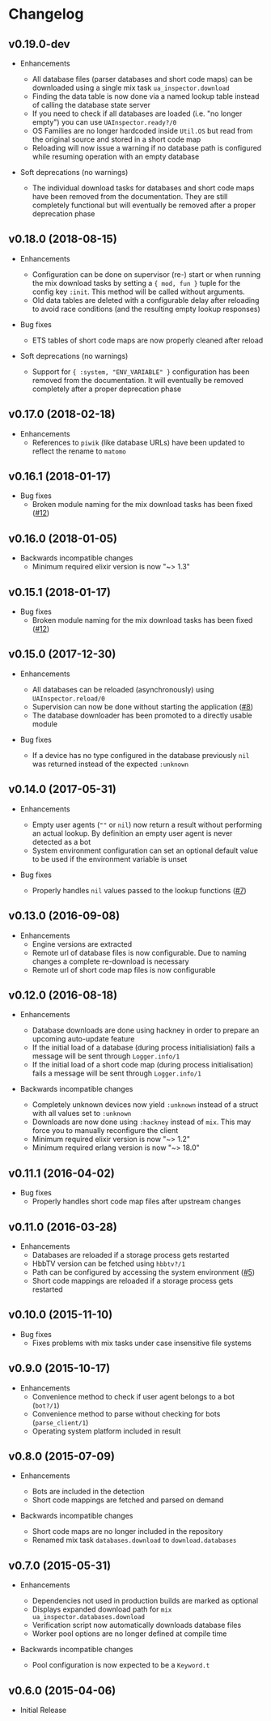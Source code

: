 # Changelog

## v0.19.0-dev

- Enhancements
    - All database files (parser databases and short code maps) can be
      downloaded using a single mix task `ua_inspector.download`
    - Finding the data table is now done via a named lookup table instead
      of calling the database state server
    - If you need to check if all databases are loaded (i.e. "no longer empty")
      you can use `UAInspector.ready?/0`
    - OS Families are no longer hardcoded inside `Util.OS` but
      read from the original source and stored in a short code map
    - Reloading will now issue a warning if no database path is configured
      while resuming operation with an empty database

- Soft deprecations (no warnings)
    - The individual download tasks for databases and short code maps have
      been removed from the documentation. They are still completely functional
      but will eventually be removed after a proper deprecation phase

## v0.18.0 (2018-08-15)

- Enhancements
    - Configuration can be done on supervisor (re-) start or when running the
      mix download tasks by setting a `{ mod, fun }` tuple for the config key
      `:init`. This method will be called without arguments.
    - Old data tables are deleted with a configurable delay after reloading
      to avoid race conditions (and the resulting empty lookup responses)

- Bug fixes
    - ETS tables of short code maps are now properly cleaned after reload

- Soft deprecations (no warnings)
    - Support for `{ :system, "ENV_VARIABLE" }` configuration has been
      removed from the documentation. It will eventually be removed completely
      after a proper deprecation phase

## v0.17.0 (2018-02-18)

- Enhancements
    - References to `piwik` (like database URLs) have been updated to reflect
      the rename to `matomo`

## v0.16.1 (2018-01-17)

- Bug fixes
    - Broken module naming for the mix download tasks has been fixed
      ([#12](https://github.com/elixytics/ua_inspector/issues/12))

## v0.16.0 (2018-01-05)

- Backwards incompatible changes
    - Minimum required elixir version is now "~> 1.3"

## v0.15.1 (2018-01-17)

- Bug fixes
    - Broken module naming for the mix download tasks has been fixed
      ([#12](https://github.com/elixytics/ua_inspector/issues/12))

## v0.15.0 (2017-12-30)

- Enhancements
    - All databases can be reloaded (asynchronously) using
      `UAInspector.reload/0`
    - Supervision can now be done without starting the application
      ([#8](https://github.com/elixytics/ua_inspector/pulls/8))
    - The database downloader has been promoted to a directly usable module

- Bug fixes
    - If a device has no type configured in the database previously `nil` was
      returned instead of the expected `:unknown`

## v0.14.0 (2017-05-31)

- Enhancements
    - Empty user agents (`""` or `nil`) now return a result without performing
      an actual lookup. By definition an empty user agent is never detected
      as a bot
    - System environment configuration can set an optional default value
      to be used if the environment variable is unset

- Bug fixes
    - Properly handles `nil` values passed to the lookup functions
      ([#7](https://github.com/elixytics/ua_inspector/issues/7))

## v0.13.0 (2016-09-08)

- Enhancements
    - Engine versions are extracted
    - Remote url of database files is now configurable. Due to naming changes
      a complete re-download is necessary
    - Remote url of short code map files is now configurable

## v0.12.0 (2016-08-18)

- Enhancements
    - Database downloads are done using hackney in order to prepare an
      upcoming auto-update feature
    - If the initial load of a database (during process initialisiation)
      fails a message will be sent through `Logger.info/1`
    - If the initial load of a short code map (during process initialisation)
      fails a message will be sent through `Logger.info/1`

- Backwards incompatible changes
    - Completely unknown devices now yield `:unknown` instead of
      a struct with all values set to `:unknown`
    - Downloads are now done using `:hackney` instead of `mix`. This may force
      you to manually reconfigure the client
    - Minimum required elixir version is now "~> 1.2"
    - Minimum required erlang version is now "~> 18.0"

## v0.11.1 (2016-04-02)

- Bug fixes
    - Properly handles short code map files after upstream changes

## v0.11.0 (2016-03-28)

- Enhancements
    - Databases are reloaded if a storage process gets restarted
    - HbbTV version can be fetched using `hbbtv?/1`
    - Path can be configured by accessing the system environment
      ([#5](https://github.com/elixytics/ua_inspector/pull/5))
    - Short code mappings are reloaded if a storage process gets restarted

## v0.10.0 (2015-11-10)

- Bug fixes
    - Fixes problems with mix tasks under case insensitive file systems

## v0.9.0 (2015-10-17)

- Enhancements
    - Convenience method to check if user agent belongs to a bot (`bot?/1`)
    - Convenience method to parse without checking for bots (`parse_client/1`)
    - Operating system platform included in result

## v0.8.0 (2015-07-09)

- Enhancements
    - Bots are included in the detection
    - Short code mappings are fetched and parsed on demand

- Backwards incompatible changes
    - Short code maps are no longer included in the repository
    - Renamed mix task `databases.download` to `download.databases`

## v0.7.0 (2015-05-31)

- Enhancements
    - Dependencies not used in production builds are marked as optional
    - Displays expanded download path for `mix ua_inspector.databases.download`
    - Verification script now automatically downloads database files
    - Worker pool options are no longer defined at compile time

- Backwards incompatible changes
    - Pool configuration is now expected to be a `Keyword.t`

## v0.6.0 (2015-04-06)

- Initial Release
